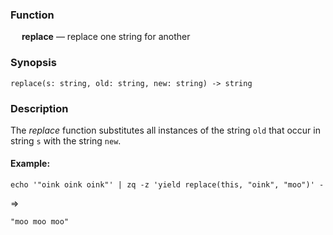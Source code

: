 ### Function

&emsp; **replace** &mdash; replace one string for another

### Synopsis

```
replace(s: string, old: string, new: string) -> string
```

### Description

The _replace_ function substitutes all instances of the string `old`
that occur in string `s` with the string `new`.

#### Example:

```mdtest-command
echo '"oink oink oink"' | zq -z 'yield replace(this, "oink", "moo")' -
```
=>
```mdtest-output
"moo moo moo"
```
